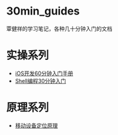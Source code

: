 30min_guides
============

覃健祥的学习笔记，各种几十分钟入门的文档
# 实操系列
- [iOS开发60分钟入门手册](ios.md)
- [Shell编程30分钟入门](shell.md)

# 原理系列
- [移动设备定位原理](how_does_mobile_device_get_location.md)
